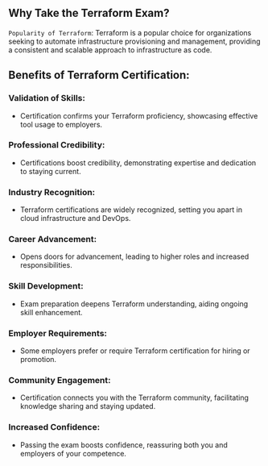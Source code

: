 ## Why Take the Terraform Exam?

```Popularity of Terraform```: Terraform is a popular choice for organizations seeking to automate infrastructure provisioning and management, providing a consistent and scalable approach to infrastructure as code.

## Benefits of Terraform Certification:

### Validation of Skills:
- Certification confirms your Terraform proficiency, showcasing effective tool usage to employers.

### Professional Credibility: 
- Certifications boost credibility, demonstrating expertise and dedication to staying current.

### Industry Recognition:
- Terraform certifications are widely recognized, setting you apart in cloud infrastructure and DevOps.

### Career Advancement: 
- Opens doors for advancement, leading to higher roles and increased responsibilities.

### Skill Development: 
- Exam preparation deepens Terraform understanding, aiding ongoing skill enhancement.

### Employer Requirements: 
- Some employers prefer or require Terraform certification for hiring or promotion.

### Community Engagement: 
- Certification connects you with the Terraform community, facilitating knowledge sharing and staying updated.

### Increased Confidence: 
- Passing the exam boosts confidence, reassuring both you and employers of your competence.
